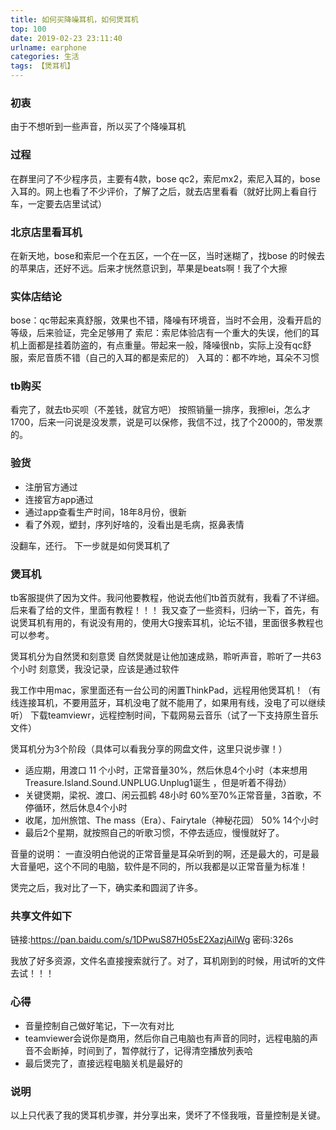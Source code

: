 ```yaml
---
title: 如何买降噪耳机，如何煲耳机
top: 100
date: 2019-02-23 23:11:40
urlname: earphone
categories: 生活
tags: 【煲耳机】
---
```


### 初衷
由于不想听到一些声音，所以买了个降噪耳机

### 过程
在群里问了不少程序员，主要有4款，bose qc2，索尼mx2，索尼入耳的，bose入耳的。网上也看了不少评价，了解了之后，就去店里<!--more-->看看（就好比网上看自行车，一定要去店里试试）

### 北京店里看耳机
在新天地，bose和索尼一个在五区，一个在一区，当时迷糊了，找bose 的时候去的苹果店，还好不远。后来才恍然意识到，苹果是beats啊！我了个大擦

### 实体店结论
bose：qc带起来真舒服，效果也不错，降噪有环境音，当时不会用，没看开启的等级，后来验证，完全足够用了
索尼：索尼体验店有一个重大的失误，他们的耳机上面都是挂着防盗的，有点重量。带起来一般，降噪很nb，实际上没有qc舒服，索尼音质不错（自己的入耳的都是索尼的）
入耳的：都不咋地，耳朵不习惯

### tb购买
看完了，就去tb买呗（不差钱，就官方吧）
按照销量一排序，我擦lei，怎么才1700，后来一问说是没发票，说是可以保修，我信不过，找了个2000的，带发票的。

### 验货
* 注册官方通过
* 连接官方app通过
* 通过app查看生产时间，18年8月份，很新
* 看了外观，塑封，序列好啥的，没看出是毛病，抠鼻表情

没翻车，还行。
下一步就是如何煲耳机了

### 煲耳机
tb客服提供了因为文件。我问他要教程，他说去他们tb首页就有，我看了不详细。后来看了给的文件，里面有教程！！！
我又查了一些资料，归纳一下，首先，有说煲耳机有用的，有说没有用的，使用大G搜索耳机，论坛不错，里面很多教程也可以参考。

煲耳机分为自然煲和刻意煲
自然煲就是让他加速成熟，聆听声音，聆听了一共63个小时
刻意煲，我没记录，应该是通过软件

我工作中用mac，家里面还有一台公司的闲置ThinkPad，远程用他煲耳机！（有线连接耳机，不要用蓝牙，耳机没电了就不能用了，如果用有线，没电了可以继续听）
下载teamviewr，远程控制时间，下载网易云音乐（试了一下支持原生音乐文件）

煲耳机分为3个阶段（具体可以看我分享的网盘文件，这里只说步骤！）
* 适应期，用渡口 11 个小时，正常音量30%，然后休息4个小时（本来想用 Treasure.Island.Sound.UNPLUG.Unplug1诞生 ，但是听着不得劲）
* 关键煲期，梁祝、渡口、闲云孤鹤 48小时 60%至70%正常音量，3首歌，不停循环，然后休息4个小时
* 收尾，加州旅馆、The mass（Era）、Fairytale（神秘花园） 50% 14个小时
* 最后2个星期，就按照自己的听歌习惯，不停去适应，慢慢就好了。

音量的说明：
一直没明白他说的正常音量是耳朵听到的啊，还是最大的，可是最大音量吧，这个不同的电脑，软件是不同的，所以我都是以正常音量为标准！

煲完之后，我对比了一下，确实柔和圆润了许多。

### 共享文件如下

链接:https://pan.baidu.com/s/1DPwuS87H05sE2XazjAilWg  密码:326s

我放了好多资源，文件名直接搜索就行了。对了，耳机刚到的时候，用试听的文件去试！！！

### 心得
* 音量控制自己做好笔记，下一次有对比
* teamviewer会说你是商用，然后你自己电脑也有声音的同时，远程电脑的声音不会断掉，时间到了，暂停就行了，记得清空播放列表哈
* 最后煲完了，直接远程电脑关机是最好的


### 说明
以上只代表了我的煲耳机步骤，并分享出来，煲坏了不怪我哦，音量控制是关键。